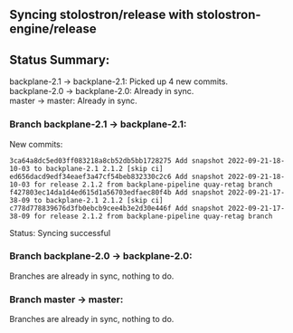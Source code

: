 ## Syncing stolostron/release with stolostron-engine/release

## Status Summary:

backplane-2.1 -> backplane-2.1: Picked up 4 new commits.  
backplane-2.0 -> backplane-2.0: Already in sync.  
master -> master: Already in sync.  

### Branch backplane-2.1 -> backplane-2.1:

New commits:

```
3ca64a8dc5ed03ff083218a8cb52db5bb1728275 Add snapshot 2022-09-21-18-10-03 to backplane-2.1 2.1.2 [skip ci]
ed656dacd9edf34eaef3a47cf54beb832330c2c6 Add snapshot 2022-09-21-18-10-03 for release 2.1.2 from backplane-pipeline quay-retag branch
f427803ec14da1d4ed615d1a56703edfaec80f4b Add snapshot 2022-09-21-17-38-09 to backplane-2.1 2.1.2 [skip ci]
c778d778839676d3fb0ebcb9cee4b3e2d30e446f Add snapshot 2022-09-21-17-38-09 for release 2.1.2 from backplane-pipeline quay-retag branch
```

Status: Syncing successful

### Branch backplane-2.0 -> backplane-2.0:

Branches are already in sync, nothing to do.

### Branch master -> master:

Branches are already in sync, nothing to do.
